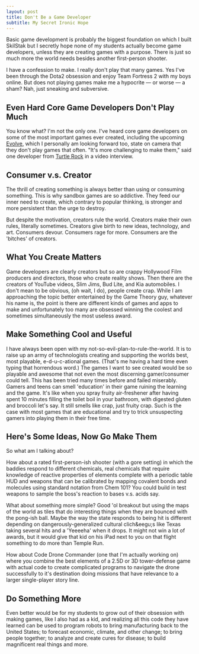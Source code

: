 ```yaml
---
layout: post
title: Don't Be a Game Developer
subtitle: My Secret Ironic Hope
---
```


Basic game development is probably the biggest foundation on which
I built SkilStak but I secretly hope none of my students actually
become game developers, unless they are creating games with a
purpose. There is just so much more the world needs besides another
first-person shooter.

I have a confession to make. I really don't play that many games.
Yes I've been through the Dota2 obsession and enjoy Team Fortress
2 with my boys online.  But does not playing games make me a hypocrite
&mdash; or worse &mdash; a sham? Nah, just sneaking and subversive.

## Even Hard Core Game Developers Don't Play Much

You know what? I'm not the only one. I've heard core game developers
on some of the most important games ever created, including the
upcoming [Evolve](http://evolvegame.com/), which I personally am
looking forward too, state on camera that they don't play games
that often.  "It's more challenging to make them," said one developer
from [Turtle Rock](http://turtlerockstudios.com) in a video interview.

## Consumer v.s. Creator

The thrill of creating something is always better than using or
consuming something. This is why sandbox games are so addictive.
They feed our inner need to create, which contrary to popular
thinking, is stronger and more persistent than the urge to destroy.

But despite the motivation, creators rule the world. Creators make
their own rules, literally sometimes. Creators give birth to new
ideas, technology, and art. Consumers devour. Consumers rage for
more. Consumers are the 'bitches' of creators.

## What You Create Matters

Game developers are clearly creators but so are crappy Hollywood
Film producers and directors, those who create reality shows. Then
there are the creators of YouTube videos, Slim Jims, Bud Lite, and
Kia automobiles. I don't mean to be obvious, (oh wait, I do), people
create crap. While I am approaching the topic better entertained
by the Game Theory guy, whatever his name is, the point is there
are different kinds of games and apps to make and unfortunately too
many are obsessed winning the coolest and sometimes simultaneously
the most useless award.

## Make Something Cool and Useful

I have always been open with my not-so-evil-plan-to-rule-the-world.
It is to raise up an army of technologists creating and supporting the
worlds best, most playable, e-d-u-c-ational games. (That's me having
a hard time even typing that horrendous word.) The games I want to
see created would be so playable and awesome that not even the most
discerning gamer/consumer could tell. This has been tried many times
before and failed miserably. Gamers and teens can smell 'education'
in their game ruining the learning and the game. It's like when you
spray fruity air-freshener after having spent 10 minutes filling
the toilet boil in your bathroom, with digested gluten and broccoli
let's say. It still smells like crap, just fruity crap. Such is the
case with most games that are educational and try to trick unsuspecting
gamers into playing them in their free time.

## Here's Some Ideas, Now Go Make Them

So what am I talking about?

How about a rated first-person-ish shooter (with a gore setting)
in which the baddies respond to different chemicals, real chemicals
that require knowledge of reactive properties of elements complete
with a periodic table HUD and weapons that can be calibrated by
mapping covalent bonds and molecules using standard notation from
Chem 101? You could build in test weapons to sample the boss's
reaction to bases v.s. acids say.

What about something more simple? Good 'ol breakout but using the
maps of the world as tiles that do interesting things when they are
bounced with the pong-ish ball. Maybe the way the state responds
to being hit is different depending on dangerously-generalized
cultural clich&eegu;s like Texas taking several hits and a 'Yeeeeha'
when it drops. It might not win a lot of awards, but it would give
that kid on his iPad next to you on that flight something to do
more than Temple Run.

How about Code Drone Commander (one that I'm actually working on)
where you combine the best elements of a 2.5D or 3D tower-defense
game with actual code to create complicated programs to navigate
the drone successfully to it's destination doing missions that have
relevance to a larger single-player story line.

## Do Something More

Even better would be for my students to grow out of their obsession
with making games, like I also had as a kid, and realizing all this
code they have learned can be used to program robots to bring
manufacturing back to the United States; to forecast economic,
climate, and other change; to bring people together; to analyze and
create cures for disease; to build magnificent real things and more.
